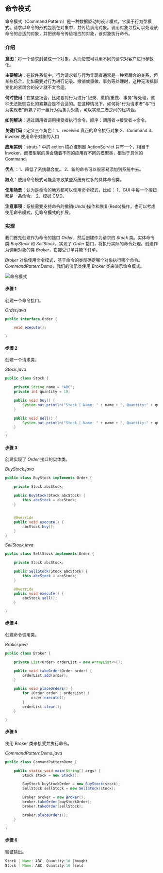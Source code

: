 ## 命令模式

命令模式（Command Pattern）是一种数据驱动的设计模式，它属于行为型模式。请求以命令的形式包裹在对象中，并传给调用对象。调用对象寻找可以处理该命令的合适的对象，并把该命令传给相应的对象，该对象执行命令。 

  

### 介绍

**意图**：将一个请求封装成一个对象，从而使您可以用不同的请求对客户进行参数化。

**主要解决**：在软件系统中，行为请求者与行为实现者通常是一种紧耦合的关系，但某些场合，比如需要对行为进行记录、撤销或重做、事务等处理时，这种无法抵御变化的紧耦合的设计就不太合适。

**何时使用**：在某些场合，比如要对行为进行"记录、撤销/重做、事务"等处理，这种无法抵御变化的紧耦合是不合适的。在这种情况下，如何将"行为请求者"与"行为实现者"解耦？将一组行为抽象为对象，可以实现二者之间的松耦合。

**如何解决**：通过调用者调用接受者执行命令，顺序：调用者→接受者→命令。

**关键代码**：定义三个角色：1、received 真正的命令执行对象 2、Command 3、invoker 使用命令对象的入口

**应用实例**：struts 1 中的 action 核心控制器 ActionServlet 只有一个，相当于 Invoker，而模型层的类会随着不同的应用有不同的模型类，相当于具体的 Command。

**优点** ：1、降低了系统耦合度。 2、新的命令可以很容易添加到系统中去。 

**缺点**：使用命令模式可能会导致某些系统有过多的具体命令类。

**使用场景**：认为是命令的地方都可以使用命令模式，比如： 1、GUI 中每一个按钮都是一条命令。 2、模拟 CMD。 

**注意事项**：系统需要支持命令的撤销(Undo)操作和恢复(Redo)操作，也可以考虑使用命令模式，见命令模式的扩展。

### 实现

我们首先创建作为命令的接口 *Order*，然后创建作为请求的 *Stock* 类。实体命令类 *BuyStock* 和 *SellStock*，实现了 *Order* 接口，将执行实际的命令处理。创建作为调用对象的类 *Broker*，它接受订单并能下订单。

*Broker* 对象使用命令模式，基于命令的类型确定哪个对象执行哪个命令。*CommandPatternDemo*，我们的演示类使用 *Broker* 类来演示命令模式。

![命令模式](https://imgconvert.csdnimg.cn/aHR0cHM6Ly9yYXcuZ2l0aHVidXNlcmNvbnRlbnQuY29tL0pvdXJXb24vaW1hZ2UvbWFzdGVyLyVFOCVBRSVCRSVFOCVBRSVBMSVFNiVBOCVBMSVFNSVCQyU4Ri8lRTUlOTElQkQlRTQlQkIlQTQlRTYlQTglQTElRTUlQkMlOEYuanBn)



#### 步骤 1

创建一个命令接口。

*Order.java*

```java
public interface Order {

    void execute();

}
```

#### 步骤 2

创建一个请求类。

*Stock.java*

```java
public class Stock {

    private String name = "ABC";
    private int quantity = 10;

    public void buy() {
        System.out.println("Stock [ Name: " + name + ", Quantity:" + quantity + " ]bought ");
    }

    public void sell() {
        System.out.println("Stock [ Name: " + name + ", Quantity:" + quantity + " ]sold ");
    }

}
```

#### 步骤 3

创建实现了 *Order* 接口的实体类。

*BuyStock.java*

```java
public class BuyStock implements Order {

    private Stock abcStock;

    public BuyStock(Stock abcStock) {
        this.abcStock = abcStock;
    }


    @Override
    public void execute() {
        abcStock.buy();
    }
}
```

*SellStock.java*

```java
public class SellStock implements Order {

    private Stock abcStock;

    public SellStock(Stock abcStock) {
        this.abcStock = abcStock;
    }

    @Override
    public void execute() {
        abcStock.sell();
    }

}
```

#### 步骤 4

创建命令调用类。

*Broker.java*

```java
public class Broker {

    private List<Order> orderList = new ArrayList<>();

    public void takeOrder(Order order) {
        orderList.add(order);
    }

    public void placeOrders() {
        for (Order order : orderList) {
            order.execute();
        }
        orderList.clear();
    }

}
```

#### 步骤 5

使用 Broker 类来接受并执行命令。

*CommandPatternDemo.java*

```java
public class CommandPatternDemo {

    public static void main(String[] args) {
        Stock stock = new Stock();

        BuyStock buyStockOrder = new BuyStock(stock);
        SellStock sellStock = new SellStock(stock);

        Broker broker = new Broker();
        broker.takeOrder(buyStockOrder);
        broker.takeOrder(sellStock);

        broker.placeOrders();
    }

}
```

#### 步骤 6

验证输出。

```java
Stock [ Name: ABC, Quantity:10 ]bought 
Stock [ Name: ABC, Quantity:10 ]sold
```

